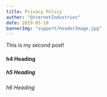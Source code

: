 ```yaml
---
title: Privacy Policy
auther: "@sternetIndustries"
date: 2019-05-10
bannerImg: "support/headerImage.jpg"
---
```


This is my second post!

#### h4 Heading

##### h5 Heading

###### h6 Heading

